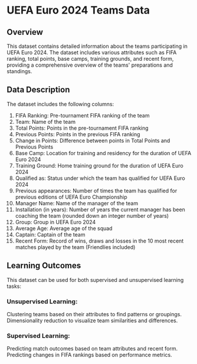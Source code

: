 # UEFA Euro 2024 Teams Data
## Overview
This dataset contains detailed information about the teams participating in UEFA Euro 2024. 
The dataset includes various attributes such as FIFA ranking, total points, base camps, training grounds, and recent form, providing a comprehensive overview of the teams' preparations and standings.

## Data Description
The dataset includes the following columns:

1. FIFA Ranking: Pre-tournament FIFA ranking of the team
2. Team: Name of the team
3. Total Points: Points in the pre-tournament FIFA ranking
4. Previous Points: Points in the previous FIFA ranking
5. Change in Points: Difference between points in Total Points and Previous Points
6. Base Camp: Location for training and residency for the duration of UEFA Euro 2024
7. Training Ground: Home training ground for the duration of UEFA Euro 2024
8. Qualified as: Status under which the team has qualified for UEFA Euro 2024
9. Previous appearances: Number of times the team has qualified for previous editions of UEFA Euro Championship
10. Manager Name: Name of the manager of the team
11. Installation (in years): Number of years the current manager has been coaching the team (rounded down an integer number of years)
12. Group: Group in UEFA Euro 2024
13. Average Age: Average age of the squad
14. Captain: Captain of the team
15. Recent Form: Record of wins, draws and losses in the 10 most recent matches played by the team (Friendlies included)

## Learning Outcomes

This dataset can be used for both supervised and unsupervised learning tasks:

### Unsupervised Learning:
Clustering teams based on their attributes to find patterns or groupings.
Dimensionality reduction to visualize team similarities and differences.

### Supervised Learning:
Predicting match outcomes based on team attributes and recent form.
Predicting changes in FIFA rankings based on performance metrics.
